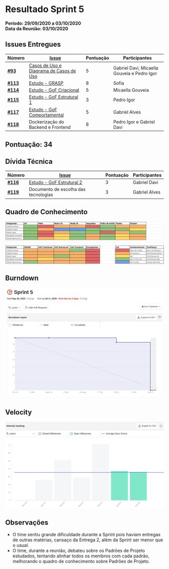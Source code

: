 # Resultado Sprint 5

**Período: 29/09/2020 a 03/10/2020**<br>
**Data da Reunião: 03/10/2020**

## Issues Entregues

| Número | [Issue](Modeling/objeto?id=Issue) | Pontuação | Participantes |
|--------|-----------------------------------|-----------|---------------|
| [**#93**](https://github.com/UnBArqDsw/2020.1_G12_Stock/issues/93) | [Casos de Uso e Diagrama de Casos de Uso](Modeling/CasosUso/CasosUso.md) | 5 | Gabriel Davi, Micaella Gouveia e Pedro Igor | 
| [**#113**](https://github.com/UnBArqDsw/2020.1_G12_Stock/issues/113) | [Estudo - GRASP](Project/Estudos/GRASP.md) | 8 | Sofia | - |
| [**#114**](https://github.com/UnBArqDsw/2020.1_G12_Stock/issues/114) | [Estudo - GoF Criacional](Project/Estudos/criacional.md) | 5 | Micaella Gouveia |
| [**#115**](https://github.com/UnBArqDsw/2020.1_G12_Stock/issues/115) | [Estudo - GoF Estrutural 1](Project/Estudos/estrutural1.md) | 3 | Pedro Igor |
| [**#117**](https://github.com/UnBArqDsw/2020.1_G12_Stock/issues/117) | [Estudo - GoF Comportamental](Project/Estudos/comportamental.md) | 5 | Gabriel Alves | 
| [**#118**](https://github.com/UnBArqDsw/2020.1_G12_Stock/issues/118) | Dockerização do Backend e Frontend | 8 | Pedro Igor e Gabriel Davi |



## Pontuação: 34

## Dívida Técnica
| Número | [Issue](Modeling/objeto?id=Issue) | Pontuação | Participantes |
|--------|-----------------------------------|-----------|---------------|
| [**#116**](https://github.com/UnBArqDsw/2020.1_G12_Stock/issues/116) | [Estudo - GoF Estrutural 2](Project/Estudos/estrutural2.md) | 3 | Gabriel Davi |
| [**#119**](https://github.com/UnBArqDsw/2020.1_G12_Stock/issues/119) | Documento de escolha das tecnologias | 3 | Gabriel Alves | 

## Quadro de Conhecimento
![quadro 5](../../assets/img/Sprints/metricas/quadroS5.png)

## Burndown
![burndown 5](../../assets/img/Sprints/metricas/burndownS5.png)

## Velocity
![velocity 5](../../assets/img/Sprints/metricas/velocityS5.png)

## Observações
* O time sentiu grande dificuldade durante a Sprint pois haviam entregas de outras matérias, cansaço da Entrega 2, além da Sprint ser menor que o usual.
* O time, durante a reunião, debateu sobre os Padrões de Projeto estudados, tentando alinhar todos os membros com cada padrão, melhorando o quadro de conhecimento sobre Padrões de Projeto.


